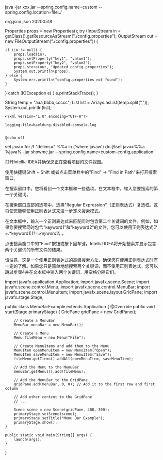 java -jar xxx.jar --spring.config.name=custom --spring.config.location=file:./

<dependency>
    <groupId>org.json</groupId>
    <artifactId>json</artifactId>
    <version>20200518</version>
</dependency>

Properties props = new Properties();
try (InputStream in = getClass().getResourceAsStream("./config.properties");
     OutputStream out = new FileOutputStream("./config.properties")) {

    if (in != null) {
        props.load(in);
        props.setProperty("key1", "value1");
        props.setProperty("key2", "value2");
        props.store(out, "Updated config properties");
        System.out.println(props);
    } else {
        System.err.println("config.properties not found");
    }
} catch (IOException e) {
    e.printStackTrace();
}

String temp = "aaa,bbbb,ccccc";
List<String> list = Arrays.asList(temp.split(","));
System.out.println(list);
    
    <?xml version="1.0" encoding="UTF-8"?>
<configuration>
    <include resource=
      "org/springframework/boot/logging/logback/defaults.xml" />
    <include resource=
      "org/springframework/boot/logging/logback/file-appender.xml" />
    <root level="INFO">
        <appender-ref ref="FILE" />
    </root>
</configuration>

    logging.file=baeldung-disabled-console.log
    
    
    @echo off
set java=
for /f "delims=" %%a in ('where javaw') do @set java=%%a
%java% -jar showme.jar --spring.config.name=custom-config,application

打开IntelliJ IDEA并确保您正在查看项目的文件视图。

使用快捷键Shift + Shift 或者点击菜单栏中的"Find" -> "Find in Path"来打开搜索窗口。

在搜索窗口中，您将看到一个文本框和一些选项。在文本框中，输入您要搜索的第一个关键词。

在搜索窗口底部的选项中，选择"Regular Expression"（正则表达式）复选框。这将使您能够使用正则表达式来进一步定义搜索模式。

在文本框中，输入一个正则表达式来匹配同时包含第二个关键词的文件。例如，如果您要搜索同时包含"keyword1"和"keyword2"的文件，您可以使用正则表达式(?=.*keyword1)(?=.*keyword2).*。

点击搜索窗口中的"Find"按钮或按下回车键，IntelliJ IDEA将开始搜索并显示包含两个关键词的所有文件的结果。


请注意，这是一个使用正则表达式的高级搜索方法，确保您在使用正则表达式时有一定的了解。如果您只是简单地想搜索两个关键词，而不使用正则表达式，您可以跳过步骤4并在文本框中输入两个关键词，用空格分隔它们。
    
    
import javafx.application.Application;
import javafx.scene.Scene;
import javafx.scene.control.Menu;
import javafx.scene.control.MenuBar;
import javafx.scene.control.MenuItem;
import javafx.scene.layout.GridPane;
import javafx.stage.Stage;

public class MenuBarExample extends Application {
    @Override
    public void start(Stage primaryStage) {
        GridPane gridPane = new GridPane();

        // Create a MenuBar
        MenuBar menuBar = new MenuBar();

        // Create a Menu
        Menu fileMenu = new Menu("File");

        // Create MenuItems and add them to the Menu
        MenuItem openMenuItem = new MenuItem("Open");
        MenuItem saveMenuItem = new MenuItem("Save");
        fileMenu.getItems().addAll(openMenuItem, saveMenuItem);

        // Add the Menu to the MenuBar
        menuBar.getMenus().add(fileMenu);

        // Add the MenuBar to the GridPane
        gridPane.add(menuBar, 0, 0); // Add it to the first row and first column

        // Add other content to the GridPane
        // ...

        Scene scene = new Scene(gridPane, 400, 300);
        primaryStage.setScene(scene);
        primaryStage.setTitle("Menu Bar Example");
        primaryStage.show();
    }

    public static void main(String[] args) {
        launch(args);
    }
}

